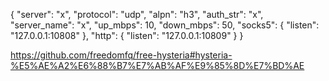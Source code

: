 {
  "server": "x",
  "protocol": "udp",
  "alpn": "h3",
  "auth_str": "x",
  "server_name": "x",
  "up_mbps": 10,
  "down_mbps": 50,
  "socks5": {
    "listen": "127.0.0.1:10808"
  },
  "http": {
    "listen": "127.0.0.1:10809"
  }
}

https://github.com/freedomfq/free-hysteria#hysteria-%E5%AE%A2%E6%88%B7%E7%AB%AF%E9%85%8D%E7%BD%AE
